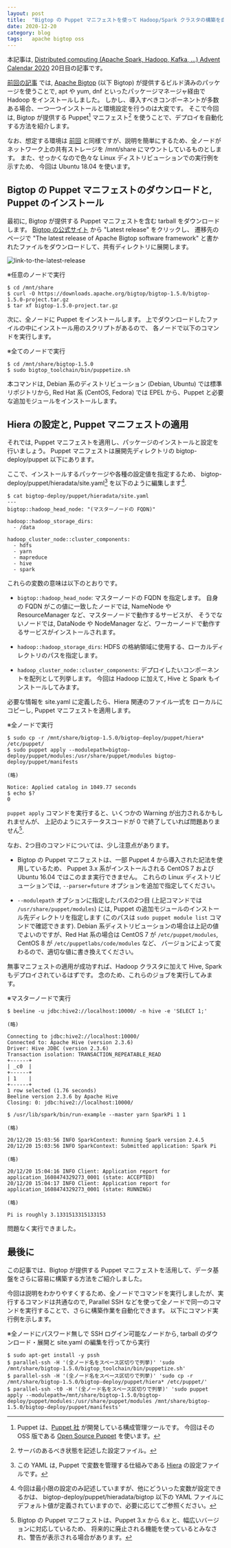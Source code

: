 ```yaml
---
layout: post
title:  "Bigtop の Puppet マニフェストを使って Hadoop/Spark クラスタの構築を自動化する"
date: 2020-12-20
category: blog
tags:   apache bigtop oss
---
```

本記事は,
[Distributed computing (Apache Spark, Hadoop, Kafka, ...) Advent Calendar 2020](https://qiita.com/advent-calendar/2020/distributed-computing)
20日目の記事です。

[前回の記事](/blog/2020/12/19/introducing-bigtop-1.5.0-1.html) では,
[Apache Bigtop](https://bigtop.apache.org) (以下 Bigtop) が提供するビルド済みのパッケージを使うことで,
apt や yum, dnf といったパッケージマネージャ経由で Hadoop をインストールしました。
しかし、導入すべきコンポーネントが多数ある場合、一つ一つインストールと環境設定を行うのは大変です。
そこで今回は, Bigtop が提供する Puppet[^1] マニフェスト[^2] を使うことで、デプロイを自動化する方法を紹介します。

[^1]: Puppet は、[Puppet 社](https://puppet.com/) が開発している構成管理ツールです。
      今回はその OSS 版である [Open Source Puppet](https://puppet.com/open-source/#osp) を使います。

[^2]: サーバのあるべき状態を記述した設定ファイル。

なお、想定する環境は
[前回](/blog/2020/12/19/introducing-bigtop-1.5.0-1.html#想定する環境)
と同様ですが、説明を簡単にするため、全ノードがネットワーク上の共有ストレージを
/mnt/share にマウントしているものとします。
また、せっかくなので色々な Linux ディストリビューションでの実行例を示すため、
今回は Ubuntu 18.04 を使います。


## Bigtop の Puppet マニフェストのダウンロードと, Puppet のインストール

最初に, Bigtop が提供する Puppet マニフェストを含む tarball をダウンロードします。
[Bigtop の公式サイト](https://bigtop.apache.org/) から "Latest release" をクリックし、
遷移先のページで "The latest release of Apache Bigtop software framework"
と書かれたファイルをダウンロードして、共有ディレクトリに展開します。

![link-to-the-latest-release](/assets/2020-12-20-introducing-bigtop-1.5.0-2/link-to-the-latest-release.png)

※任意のノードで実行
```
$ cd /mnt/share
$ curl -O https://downloads.apache.org/bigtop/bigtop-1.5.0/bigtop-1.5.0-project.tar.gz
$ tar xf bigtop-1.5.0-project.tar.gz
```

次に、全ノードに Puppet をインストールします。
上でダウンロードしたファイルの中にインストール用のスクリプトがあるので、
各ノードで以下のコマンドを実行します。

※全てのノードで実行
```
$ cd /mnt/share/bigtop-1.5.0
$ sudo bigtop_toolchain/bin/puppetize.sh
```

本コマンドは, Debian 系のディストリビューション (Debian, Ubuntu) では標準リポジトリから,
Red Hat 系 (CentOS, Fedora) では EPEL から、Puppet と必要な追加モジュールをインストールします。


## Hiera の設定と, Puppet マニフェストの適用

それでは, Puppet マニフェストを適用し、パッケージのインストールと設定を行いましょう。
Puppet マニフェストは展開先ディレクトリの bigtop-deploy/puppet 以下にあります。

ここで、インストールするパッケージや各種の設定値を指定するため、
bigtop-deploy/puppet/hieradata/site.yaml[^3] を以下のように編集します[^4].

[^3]: この YAML は, Puppet で変数を管理する仕組みである
      [Hiera](https://puppet.com/docs/puppet/5.5/hiera.html) の設定ファイルです。

[^4]: 今回は最小限の設定のみ記述していますが、他にどういった変数が設定できるかは、
      bigtop-deploy/puppet/hieradata/bigtop 以下の YAML ファイルに
      デフォルト値が定義されていますので、必要に応じてご参照ください。


```
$ cat bigtop-deploy/puppet/hieradata/site.yaml
---
bigtop::hadoop_head_node: "(マスターノードの FQDN)"

hadoop::hadoop_storage_dirs:
  - /data

hadoop_cluster_node::cluster_components:
  - hdfs
  - yarn
  - mapreduce
  - hive
  - spark
```

これらの変数の意味は以下のとおりです。

* `bigtop::hadoop_head_node`: マスターノードの FQDN を指定します。
  自身の FQDN がこの値に一致したノードでは, NameNode や ResourceManager など、マスターノードで動作するサービスが、
  そうでないノードでは, DataNode や NodeManager など、ワーカーノードで動作するサービスがインストールされます。

* `hadoop::hadoop_storage_dirs`: HDFS の格納領域に使用する、ローカルディレクトリのパスを指定します。

* `hadoop_cluster_node::cluster_components`: デプロイしたいコンポーネントを配列として列挙します。
  今回は Hadoop に加えて, Hive と Spark もインストールしてみます。

必要な情報を site.yaml に定義したら、Hiera 関連のファイル一式を
ローカルにコピーし, Puppet マニフェストを適用します。

※全ノードで実行
```
$ sudo cp -r /mnt/share/bigtop-1.5.0/bigtop-deploy/puppet/hiera* /etc/puppet/
$ sudo puppet apply --modulepath=bigtop-deploy/puppet/modules:/usr/share/puppet/modules bigtop-deploy/puppet/manifests

(略)

Notice: Applied catalog in 1049.77 seconds
$ echo $?
0
```

`puppet apply` コマンドを実行すると、いくつかの Warning が出力されるかもしれませんが、
上記のようにステータスコードが 0 で終了していれば問題ありません[^5].

[^5]: Bigtop の Puppet マニフェストは、Puppet 3.x から 6.x と、幅広いバージョンに対応しているため、
      将来的に廃止される機能を使っているとみなされ、警告が表示される場合があります。

なお、2つ目のコマンドについては、少し注意点があります。

* Bigtop の Puppet マニフェストは、一部 Puppet 4 から導入された記法を使用しているため、
  Puppet 3.x 系がインストールされる CentOS 7 および Ubuntu 16.04 ではこのまま実行できません。
  これらの Linux ディストリビューションでは, `--parser=future` オプションを追加で指定してください。

* `--modulepath` オプションに指定したパスの2つ目 (上記コマンドでは `/usr/share/puppet/modules`)
  には, Puppet の追加モジュールのインストール先ディレクトリを指定します
  (このパスは `sudo puppet module list` コマンドで確認できます).
  Debian 系ディストリビューションの場合は上記の値でよいのですが、Red Hat 系の場合は
  CentOS 7 が `/etc/puppet/modules`, CentOS 8 が `/etc/puppetlabs/code/modules` など、
  バージョンによって変わるので、適切な値に書き換えてください。

無事マニフェストの適用が成功すれば、Hadoop クラスタに加えて Hive, Spark もデプロイされているはずです。
念のため、これらのジョブを実行してみます。

※マスターノードで実行
```
$ beeline -u jdbc:hive2://localhost:10000/ -n hive -e 'SELECT 1;'

(略)

Connecting to jdbc:hive2://localhost:10000/
Connected to: Apache Hive (version 2.3.6)
Driver: Hive JDBC (version 2.3.6)
Transaction isolation: TRANSACTION_REPEATABLE_READ
+------+
| _c0  |
+------+
| 1    |
+------+
1 row selected (1.76 seconds)
Beeline version 2.3.6 by Apache Hive
Closing: 0: jdbc:hive2://localhost:10000/
```
```
$ /usr/lib/spark/bin/run-example --master yarn SparkPi 1 1

(略)

20/12/20 15:03:56 INFO SparkContext: Running Spark version 2.4.5
20/12/20 15:03:56 INFO SparkContext: Submitted application: Spark Pi

(略)

20/12/20 15:04:16 INFO Client: Application report for application_1608474329273_0001 (state: ACCEPTED)
20/12/20 15:04:17 INFO Client: Application report for application_1608474329273_0001 (state: RUNNING)

(略)

Pi is roughly 3.1331513315133153
```

問題なく実行できました。


## 最後に

この記事では、Bigtop が提供する Puppet マニフェストを活用して、データ基盤をさらに容易に構築する方法をご紹介しました。

今回は説明をわかりやすくするため、全ノードでコマンドを実行しましたが、実行するコマンドは共通なので,
Parallel SSH などを使って全ノードで同一のコマンドを実行することで、さらに構築作業を自動化できます。
以下にコマンド実行例を示します。

※全ノードにパスワード無しで SSH ログイン可能なノードから, tarball のダウンロード・展開と site.yaml の編集を行ってから実行
```
$ sudo apt-get install -y pssh
$ parallel-ssh -H '(全ノード名をスペース区切りで列挙)' 'sudo /mnt/share/bigtop-1.5.0/bigtop_toolchain/bin/puppetize.sh'
$ parallel-ssh -H '(全ノード名をスペース区切りで列挙)' 'sudo cp -r /mnt/share/bigtop-1.5.0/bigtop-deploy/puppet/hiera* /etc/puppet/'
$ parallel-ssh -t0 -H '(全ノード名をスペース区切りで列挙)' 'sudo puppet apply --modulepath=/mnt/share/bigtop-1.5.0/bigtop-deploy/puppet/modules:/usr/share/puppet/modules /mnt/share/bigtop-1.5.0/bigtop-deploy/puppet/manifests'
```
